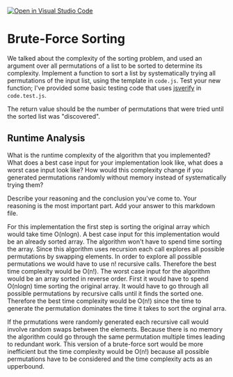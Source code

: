 [![Open in Visual Studio Code](https://classroom.github.com/assets/open-in-vscode-718a45dd9cf7e7f842a935f5ebbe5719a5e09af4491e668f4dbf3b35d5cca122.svg)](https://classroom.github.com/online_ide?assignment_repo_id=13124030&assignment_repo_type=AssignmentRepo)
# Brute-Force Sorting

We talked about the complexity of the sorting problem, and used an argument over
all permutations of a list to be sorted to determine its complexity. Implement
a function to sort a list by systematically trying all permutations of the input
list, using the template in `code.js`. Test your new function; I've provided
some basic testing code that uses [jsverify](https://jsverify.github.io/) in
`code.test.js`.

The return value should be the number of permutations that were tried until the
sorted list was "discovered".

## Runtime Analysis

What is the runtime complexity of the algorithm that you implemented? What does
a best case input for your implementation look like, what does a worst case
input look like? How would this complexity change if you generated permutations
randomly without memory instead of systematically trying them?

Describe your reasoning and the conclusion you've come to. Your reasoning is the
most important part. Add your answer to this markdown file.

For this implementation the first step is sorting the original array which would take time O(nlogn). A best case input for this implementation would be an already sorted array. The algorithm won't have to spend time sorting the array. Since this algorithm uses recursion each call explores all possible permutations by swapping elements. In order to explore all possible permutations we would have to use n! recursive calls. Therefore the best time complexity would be O(n!). The worst case input for the algorithm would be an array sorted in reverse order. First it would have to spend O(nlogn) time sorting the original array. It would have to go through all possible permutations by recursive calls until it finds the sorted one. Therefore the best time complexity would be O(n!) since the time to generate the permutation dominates the time it takes to sort the orginal arra. 

If the prmutations were randomly generated each recursive call would involve random swaps between the elements. Because there is no memory the algorithm could go through the same permutation multiple times leading to redundant work. This version of a brute-force sort would be more inefficient but the time complexity would be O(n!) because all possible permutations have to be considered and the time complexity acts as an upperbound. 